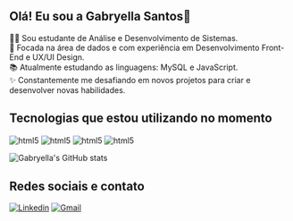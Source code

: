 ## Olá! Eu sou a Gabryella Santos👋
👩‍🎓 Sou estudante de Análise e Desenvolvimento de Sistemas. <br>
📌 Focada na área de dados e com experiência em Desenvolvimento Front-End e UX/UI Design. <br>
📚 Atualmente estudando as linguagens: MySQL e JavaScript. <br>
✨ Constantemente me desafiando em novos projetos para criar e desenvolver novas habilidades. <br>



## Tecnologias que estou utilizando no momento
<div style="display: inline-block">
  <img align="center" alt="html5" src="https://img.shields.io/badge/HTML5-E34F26?style=for-the-badge&logo=html5&logoColor=white">
  <img align="center" alt="html5" src="https://img.shields.io/badge/CSS3-1572B6?style=for-the-badge&logo=css3&logoColor=white">
  <img align="center" alt="html5" src="https://img.shields.io/badge/JavaScript-F7DF1E?style=for-the-badge&logo=javascript&logoColor=black">
  <img align="center" alt="html5" src="https://img.shields.io/badge/MySQL-00000F?style=for-the-badge&logo=mysql&logoColor=white">
</div>

<br>

![Gabryella's GitHub stats](https://github-readme-stats.vercel.app/api?username=gabryellasantos&show_icons=true&theme=tokyonight&locale=pt-br)

## Redes sociais e contato
[![Linkedin](https://img.shields.io/badge/LinkedIn-0077B5?style=for-the-badge&logo=linkedin&logoColor=white)](https://www.linkedin.com/in/gabryella-santos-8b9a66335/)
[![Gmail](https://img.shields.io/badge/Gmail-D14836?style=for-the-badge&logo=gmail&logoColor=white)](mailto:gabryellasantospo@gmail.com)



